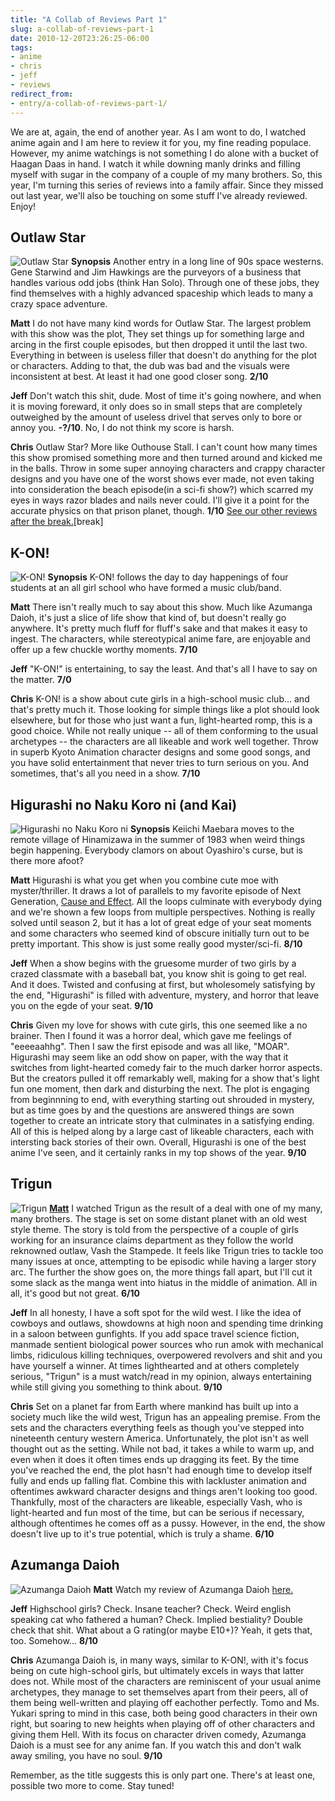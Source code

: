 ```yaml
---
title: "A Collab of Reviews Part 1"
slug: a-collab-of-reviews-part-1
date: 2010-12-20T23:26:25-06:00
tags:
- anime
- chris
- jeff
- reviews
redirect_from:
- entry/a-collab-of-reviews-part-1/
---
```

We are at, again, the end of another year. As I am wont to do, I watched anime again and I am here to review it for you, my fine reading populace. However, my anime watchings is not something I do alone with a bucket of Haagan Daas in hand. I watch it while downing manly drinks and filling myself with sugar in the company of a couple of my many brothers. So, this year, I'm turning this series of reviews into a family affair. Since they missed out last year, we'll also be touching on some stuff I've already reviewed. Enjoy!

## Outlaw Star
![](http://images.dxprog.com/blog/reviews10_outlaw_star.jpg "Outlaw Star")
**Synopsis**
Another entry in a long line of 90s space westerns. Gene Starwind and Jim Hawkings are the purveyors of a business that handles various odd jobs (think Han Solo). Through one of these jobs, they find themselves with a highly advanced spaceship which leads to many a crazy space adventure.

**Matt**
I do not have many kind words for Outlaw Star. The largest problem with this show was the plot, They set things up for something large and arcing in the first couple episodes, but then dropped it until the last two. Everything in between is useless filler that doesn't do anything for the plot or characters. Adding to that, the dub was bad and the visuals were inconsistent at best. At least it had one good closer song. **2/10**

**Jeff**
Don't watch this shit, dude. Most of time it's going nowhere, and when it is moving foreward, it only does so in small steps that are completely outweighed by the amount of useless drivel that serves only to bore or annoy you. **-?/10**. No, I do not think my score is harsh.

**Chris**
Outlaw Star?  More like Outhouse Stall.
I can't count how many times this show promised something more and then turned around and kicked me in the balls.  Throw in some super annoying characters and crappy character designs and you have one of the worst shows ever made, not even taking into consideration the beach episode(in a sci-fi show?) which scarred my eyes in ways razor blades and nails never could.
I'll give it a point for the accurate physics on that prison planet, though. **1/10**
[See our other reviews after the break.](http://dxprog.com/entry/a-collab-of-reviews-part-1/#break)[break]
## K-ON!
![](http://images.dxprog.com/blog/reviews10_kon.jpg "K-ON!")
**Synopsis**
K-ON! follows the day to day happenings of four students at an all girl school who have formed a music club/band.

**Matt**
There isn't really much to say about this show. Much like Azumanga Daioh, it's just a slice of life show that kind of, but doesn't really go anywhere. It's pretty much fluff for fluff's sake and that makes it easy to ingest. The characters, while stereotypical anime fare, are enjoyable and offer up a few chuckle worthy moments. **7/10**

**Jeff**
"K-ON!" is entertaining, to say the least. And that's all I have to say on the matter. **7/0**

**Chris**
K-ON! is a show about cute girls in a high-school music club... and that's pretty much it.  Those looking for simple things like a plot should look elsewhere, but for those who just want a fun, light-hearted romp, this is a good choice.
While not really unique -- all of them conforming to the usual archetypes -- the characters are all likeable and work well together.  Throw in superb Kyoto Animation character designs and some good songs, and you have solid entertainment that never tries to turn serious on you.  And sometimes, that's all you need in a show. **7/10**

## Higurashi no Naku Koro ni (and Kai)
![](http://images.dxprog.com/blog/reviews10_higurashi.jpg "Higurashi no Naku Koro ni")
**Synopsis**
Keiichi Maebara moves to the remote village of Hinamizawa in the summer of 1983 when weird things begin happening. Everybody clamors on about Oyashiro's curse, but is there more afoot?

**Matt**
Higurashi is what you get when you combine cute moe with myster/thriller. It draws a lot of parallels to my favorite episode of Next Generation, [Cause and Effect](http://en.wikipedia.org/wiki/Cause_and_Effect_(Star_Trek:_The_Next_Generation)). All the loops culminate with everybody dying and we're shown a few loops from multiple perspectives. Nothing is really solved until season 2, but it has a lot of great edge of your seat moments and some characters who seemed kind of obscure initially turn out to be pretty important. This show is just some really good myster/sci-fi. **8/10**

**Jeff**
When a show begins with the gruesome murder of two girls by a crazed classmate with a baseball bat, you know shit is going to get real. And it does. Twisted and confusing at first, but wholesomely satisfying by the end, "Higurashi" is filled with adventure, mystery, and horror that leave you on the egde of your seat. **9/10**

**Chris**
Given my love for shows with cute girls, this one seemed like a no brainer.  Then I found it was a horror deal, which gave me feelings of "eeeeaahhg".  Then I saw the first episode and was all like, "MOAR".
Higurashi may seem like an odd show on paper, with the way that it switches from light-hearted comedy fair to the much darker horror aspects.  But the creators pulled it off remarkably well, making for a show that's light fun one moment, then dark and disturbing the next.
The plot is engaging from beginnning to end, with everything starting out shrouded in mystery, but as time goes by and the questions are answered things are sown together to create an intricate story that culminates in a satisfying ending.  All of this is helped along by a large cast of likeable characters, each with intersting back stories of their own.
Overall, Higurashi is one of the best anime I've seen, and it certainly ranks in my top shows of the year. **9/10**

## Trigun
![](http://images.dxprog.com/blog/reviews09_trigun.jpg "Trigun")
**[Matt](http://dxprog.com/entry/two-years-of-anime-part-2/#break)**
I watched Trigun as the result of a deal with one of my many, many brothers. The stage is set on some distant planet with an old west style theme. The story is told from the perspective of a couple of girls working for an insurance claims department as they follow the world reknowned outlaw, Vash the Stampede. It feels like Trigun tries to tackle too many issues at once, attempting to be episodic while having a larger story arc. The further the show goes on, the more things fall apart, but I'll cut it some slack as the manga went into hiatus in the middle of animation. All in all, it's good but not great. **6/10**

**Jeff**
In all honesty, I have a soft spot for the wild west. I like the idea of cowboys and outlaws, showdowns at high noon and spending time drinking in a saloon between gunfights. If you add space travel science fiction, manmade sentient biological power sources who run amok with mechanical limbs, ridiculous killing techniques, overpowered revolvers and shit and you have yourself a winner. At times lighthearted and at others completely serious, "Trigun" is a must watch/read in my opinion, always entertaining while still giving you something to think about. **9/10**

**Chris**
Set on a planet far from Earth where mankind has built up into a society much like the wild west, Trigun has an appealing premise.  From the sets and the characters everything feels as though you've stepped into nineteenth century western America.
Unfortunately, the plot isn't as well thought out as the setting.  While not bad, it takes a while to warm up, and even when it does it often times ends up dragging its feet.  By the time you've reached the end, the plot hasn't had enough time to develop itself fully and ends up falling flat.  Combine this with lackluster animation and oftentimes awkward character designs and things aren't looking too good.
Thankfully, most of the characters are likeable, especially Vash, who is light-hearted and fun most of the time, but can be serious if necessary, although oftentimes he comes off as a pussy.
However, in the end, the show doesn't live up to it's true potential, which is truly a shame. **6/10**

## Azumanga Daioh
![](http://images.dxprog.com/blog/reviews10_azumanga_daioh.jpg "Azumanga Daioh")
**Matt**
Watch my review of Azumanga Daioh [here.](http://dxprog.com/entry/a-taste-of-things-to-come/)

**Jeff**
Highschool girls? Check. Insane teacher? Check. Weird english speaking cat who fathered a human? Check. Implied bestiality? Double check that shit. What about a G rating(or maybe E10+)? Yeah, it gets that, too. Somehow... **8/10**

**Chris**
Azumanga Daioh is, in many ways, similar to K-ON!, with it's focus being on cute high-school girls, but ultimately excels in ways that latter does not.
While most of the characters are reminiscent of your usual anime archetypes, they  manage to set themselves apart from their peers, all of them being well-written and playing off eachother perfectly.  Tomo and Ms. Yukari spring to mind in this case, both being good characters in their own right, but soaring to new heights when playing off of other characters and giving them Hell.
With its focus on character driven comedy, Azumanga Daioh is a must see for any anime fan.  If you watch this and don't walk away smiling, you have no soul. **9/10**

Remember, as the title suggests this is only part one. There's at least one, possible two more to come. Stay tuned!

